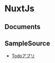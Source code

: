# NuxtJs

## Documents


## SampleSource
- [Todoアプリ](https://qiita.com/Kentaro91011/items/406d8121775f98ddd84d)